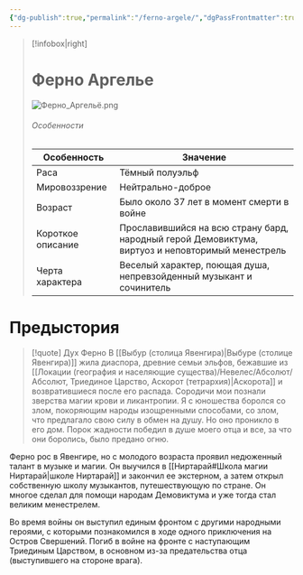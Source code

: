 ```yaml
---
{"dg-publish":true,"permalink":"/ferno-argele/","dgPassFrontmatter":true}
---
```


> [!infobox|right]
> # Ферно Аргелье
> ![Ферно_Аргельё.png](/img/user/%D0%98%D0%B7%D0%BE%D0%B1%D1%80%D0%B0%D0%B6%D0%B5%D0%BD%D0%B8%D1%8F/%D0%A4%D0%B5%D1%80%D0%BD%D0%BE_%D0%90%D1%80%D0%B3%D0%B5%D0%BB%D1%8C%D1%91.png)
> ###### Особенности
> | Особенность | Значение |
> | ---- | ---- |
> | Раса |Тёмный полуэльф|
> | Мировоззрение | Нейтрально-доброе |
> | Возраст |Было около 37 лет в момент смерти в войне|
> | Короткое описание |Прославившийся на всю страну бард, народный герой Демовиктума, виртуоз и неповторимый менестрель|
> | Черта характера |Веселый характер, поющая душа, непревзойденный музыкант и сочинитель|

# Предыстория

> [!quote] Дух Ферно
> В [[Выбур (столица Явенгира)\|Выбуре (столице Явенгира)]] жила диаспора, древние семьи эльфов, бежавшие из [[Локации (география и населяющие существа)/Невелес/Абсолют/Абсолют, Триединое Царство, Аскорот (тетрархия)\|Аскорота]] и возвратившиеся после его распада. Сородичи мои познали зверства магии крови и ликантропии. Я с юношества боролся со злом, покоряющим народы изощренными способами, со злом, что предлагало свою силу в обмен на душу. Но оно проникло в его дом. Порок жадности победил в душе моего отца и все, за что они боролись, было предано огню. 

Ферно рос в Явенгире, но с молодого возраста проявил недюженный талант в музыке и магии. Он выучился в [[Ниртарай#Школа магии Ниртарай\|школе Ниртарай]] и закончил ее экстерном, а затем открыл собственную школу музыкантов, путешествующую по стране. Он многое сделал для помощи народам Демовиктума и уже тогда стал великим менестрелем.

Во время войны он выступил единым фронтом с другими народными героями, с которыми познакомился в ходе одного приключения на Остров Свершений. Погиб в войне на фронте с наступающим Триединым Царством, в основном из-за предательства отца (выступившего на стороне врага).